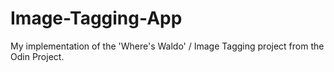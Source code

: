 # Image-Tagging-App
My implementation of the 'Where's Waldo' / Image Tagging project from the Odin Project.
